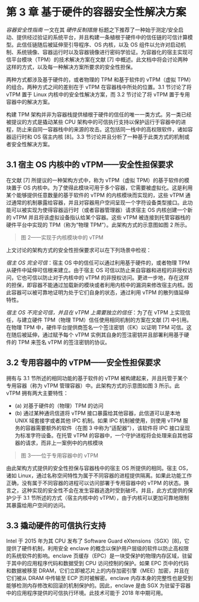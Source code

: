 # 第 3 章 基于硬件的容器安全性解决方案

_容器安全性指南_ 一文在其 _硬件反制措施_ 标题之下推荐了一种始于测定/安全启动、提供经过验证的系统平台，并且构建一条植根于硬件中的信任链的可信计算模型。此信任链随后被延伸至引导程序、OS 内核，以及 OS 组件以允许对启动机制、系统镜像、容器运行时以及容器镜像进行密码学验证。为容器化的宿主实现可信平台模块（TPM）的技术解决方案在文献 \[7\] 中概述。此文档中将会讨论两种这样的方式，以及每一种解决方案所要求的安全性担保。

两种方式都涉及基于硬件的，或者物理的 TPM 和基于软件的 vTPM（虚拟 TPM）的组合。两种方式之间的差别在于 vTPM 在容器栈中所处的位置。3.1 节讨论了将 vTPM 置于 Linux 内核中的安全性解决方案，而 3.2 节讨论了将 vTPM 置于专用容器中的解决方案。

构建 TPM 架构并非为容器栈提供植根于硬件的信任的唯一一类方式。另一类已经被提议的方式是撬动某些 CPU 架构中的可信执行支持以保护运行于容器中的进程，防止来自同一容器栈中的来源的攻击。这包括同一栈中的高权限软件，诸如容器运行时和 OS 宿主内核 \[8\]。3.3 节讨论并且分析了一种基于此类方式的机制或者安全性解决方案。

## 3.1 宿主 OS 内核中的 vTPM——安全性担保要求

在文献 \[7\] 所提议的一种架构方式中，称为 vTPM（虚拟 TPM）的基于软件的模块置于 OS 内核中。为了使得此模块可用于多个容器，它需要被虚拟化。这是利用某个能够提供任意数量的基于软件的 vTPM 的内核模块而实现的，这些 vTPM 通过通常的机制暴露给容器，并且对容器用户空间呈现一个字符设备类型接口。此功能可以被实现为使得容器运行时（或者容器管理器）请求宿主 OS 内核创建一个新的 vTPM 并且将该虚拟设备指认给某个容器。这些 vTPM 被连接到托管容器栈的硬件平台中实现的 TPM（称为“物理 TPM”）。此架构方式的示意图如图 2 所示。

> 图 2——实现于内核模块中的 vTPM

上文讨论的架构方式的安全性担保要求可以在下列场景中检视：

_宿主 OS 完全可信_：宿主 OS 中的信任可以通过利用基于硬件的，或者物理 TPM 从硬件中延伸可信根来建立。由于宿主 OS 可信以防止来自容器和进程的非授权访问，它也可信以防止对于内核中的 vTPM 的非授权访问。更进一步地，存在这样的担保，即容器不能通过加载新的模块或者利用内核中的漏洞来修改宿主内核。因此容器可以被可靠地证明为处于它们自身的状态，通过利用 vTPM 的散列值延伸特性。

_宿主 OS 不完全可信，并且在 vTPM 上需要独立的信任_：为了在 vTPM 上实现信任，与建立硬件 TPM（物理 TPM）信任使用相同机制的方案在文献 \[7\] 中引用。在物理 TPM 中，硬件平台提供商签名一个签注密钥（EK）以证明 TPM 可信。这在随后被延伸，通过赋予每个 vTPM 实例其自身的签注密钥并且部署利用基于硬件的 TPM 来签名 vTPM 的签注密钥的协议。

## 3.2 专用容器中的 vTPM——安全性担保要求

拥有与 3.1 节所述的相同功能的基于软件的 vTPM 被构建起来，并且托管于某个专用容器（称为 vTPM 管理容器）中。此架构方式的示意图如图 3 所示。此 vTPM 拥有两大主要特性：

* (a) 对基于硬件的（物理）TPM 的访问
* (b) 通过某种通讯信道将 vTPM 接口暴露给其他容器，此信道可以是本地 UNIX 域套接字或者其他 IPC 机制。如果 IPC 机制被使用，则使用 vTPM 服务的容器需要额外的软件（在图 3 中称为“适配器”），该软件将 IPC 接口呈现为标准字符设备。在托管 vTPM 的容器中，一个守护进程将会处理来自其他容器的请求，而非上一案例中的内核模块

> 图 3——位于专用容器中的 vTPM

由此架构方式提供的安全性担保与容器栈中的宿主 OS 所提供的相同。宿主 OS，诸如 Linux，通过名称空间特性为属于不同容器的进程提供隔离。如果此功能工作正确，没有属于不同容器的进程可以访问部署于专用容器中的 vTPM 的状态。换言之，这种实现的安全性不会在发生容器逃逸时受到破坏。并且，此方式提供的保护少于 3.1 节所述的方式（宿主内核中的 vTPM），由于内核可以更加可靠地限制其暴露给用户空间的访问。

## 3.3 撬动硬件的可信执行支持

Intel 于 2015 年为其 CPU 发布了 Software Guard eXtensions（SGX）\[8\]，它提供了硬件机制，利用安全 enclave 的概念以保护用户层级的软件以防止高权限的系统软件的影响。enclave 页缓存（EPC）是一块受保护的物理内存区域，驻留于其中的应用程序代码和数据受到 CPU 访问控制的保护。如果 EPC 页中的代码和数据被移至 DRAM，它们立即被芯片上的内存加密引擎（MEE）加密，并且在它们被从 DRAM 中传输至 ECP 页时被解密。enclave 内存本身的完整性也是受到能够检测内存修改和回滚的机制保护的。因此，enclave 是由 SGX 为驻留于容器中的应用程序提供的可信执行环境。此技术可能于 2018 年中期可用。

